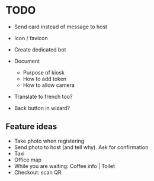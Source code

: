 # TODO

- Send card instead of message to host
- Icon / favicon
- Create dedicated bot
- Document
  - Purpose of kiosk
  - How to add token
  - How to allow camera

- Translate to french too?
- Back button in wizard?


## Feature ideas

- Take photo when registering
- Send photo to host (and tell why). Ask for confirmation
- Taxi
- Office map
- While you are waiting: Coffee info | Toilet
- Checkout: scan QR
